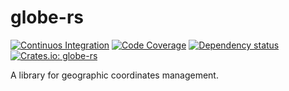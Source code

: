 # globe-rs

[![Continuos Integration](https://github.com/hectormrc/globe-rs/actions/workflows/ci.yml/badge.svg?branch=main)](https://github.com/hectormrc/globe-rs/actions/workflows/ci.yml)
[![Code Coverage](https://codecov.io/github/hectormrc/globe-rs/coverage.svg?branch=main&token=)](https://codecov.io/gh/hectormrc/globe-rs)
[![Dependency status](https://deps.rs/repo/github/hectormrc/globe-rs/status.svg)](https://deps.rs/repo/github/hectormrc/globe-rs)
[![Crates.io: globe-rs](https://img.shields.io/crates/v/globe-rs.svg)](https://crates.io/crates/globe-rs)

A library for geographic coordinates management.